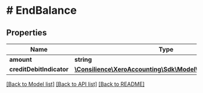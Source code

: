 # # EndBalance

## Properties

Name | Type | Description | Notes
------------ | ------------- | ------------- | -------------
**amount** | **string** |  | [optional] 
**creditDebitIndicator** | [**\Consilience\XeroAccounting\Sdk\Model\CreditDebitIndicator**](CreditDebitIndicator.md) |  | [optional] 

[[Back to Model list]](../../README.md#documentation-for-models) [[Back to API list]](../../README.md#documentation-for-api-endpoints) [[Back to README]](../../README.md)


